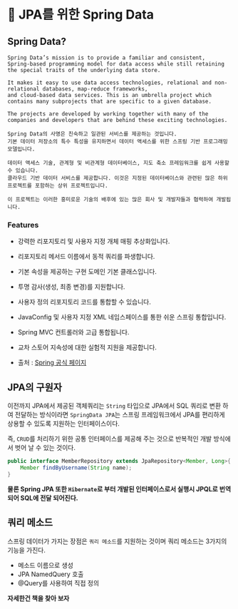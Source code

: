 # 🍃 JPA를 위한 Spring Data

## Spring Data?
    
    Spring Data’s mission is to provide a familiar and consistent, 
    Spring-based programming model for data access while still retaining the special traits of the underlying data store.
    
    It makes it easy to use data access technologies, relational and non-relational databases, map-reduce frameworks, 
    and cloud-based data services. This is an umbrella project which contains many subprojects that are specific to a given database. 
    
    The projects are developed by working together with many of the companies and developers that are behind these exciting technologies.

    Spring Data의 사명은 친숙하고 일관된 서비스를 제공하는 것입니다.
    기본 데이터 저장소의 특수 특성을 유지하면서 데이터 액세스를 위한 스프링 기반 프로그래밍 모델입니다.
    
    데이터 액세스 기술, 관계형 및 비관계형 데이터베이스, 지도 축소 프레임워크를 쉽게 사용할 수 있습니다.
    클라우드 기반 데이터 서비스를 제공합니다. 이것은 지정된 데이터베이스와 관련된 많은 하위 프로젝트를 포함하는 상위 프로젝트입니다.
    
    이 프로젝트는 이러한 흥미로운 기술의 배후에 있는 많은 회사 및 개발자들과 협력하여 개발됩니다.

### Features

- 강력한 리포지토리 및 사용자 지정 개체 매핑 추상화입니다.

- 리포지토리 메서드 이름에서 동적 쿼리를 파생합니다.

- 기본 속성을 제공하는 구현 도메인 기본 클래스입니다.

- 투명 감사(생성, 최종 변경)를 지원합니다.

- 사용자 정의 리포지토리 코드를 통합할 수 있습니다.

- JavaConfig 및 사용자 지정 XML 네임스페이스를 통한 쉬운 스프링 통합입니다.

- Spring MVC 컨트롤러와 고급 통합됩니다.

- 교차 스토어 지속성에 대한 실험적 지원을 제공합니다.


- 출처 : [Spring 공식 페이지](https://spring.io/)


## JPA의 구원자
이전까지 JPA에서 제공된 객체쿼리는 `String` 타입으로 JPA에서 SQL 쿼리로 변환 하여 전달하는 방식이라면
`SpringData JPA`는 스프링 프레임워크에서 JPA를 편리하게 상용할 수 있도록 지원하는 인터페이스이다.

즉, `CRUD`를 처리하기 위한 공통 인터페이스를 제공해 주는 것으로 반복적인 개발 방식에서 벗어 날 수 있는 것이다.

```java
public interface MemberRepository extends JpaRepository<Member, Long>{
    Member findByUsername(String name);
}
```

**물론 Spring JPA 또한 `Hibernate`로 부터 개발된 인터페이스로서 실행시 JPQL로 번역되어 SQL에 전달 되어진다.**   

## 쿼리 메소드
스프링 데이터가 가지는 장점은 `쿼리 메소드`를 지원하는 것이며 쿼리 메소드는 3가지의 기능을 가진다.

- 메소드 이름으로 생성
- JPA NamedQuery 호출
- @Query를 사용하여 직접 정의

**자세한건 책을 찾아 보자**